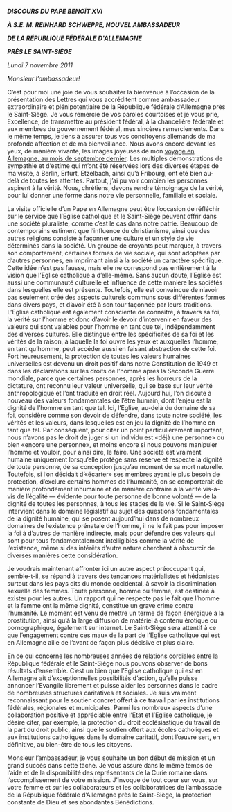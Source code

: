 ***DISCOURS DU PAPE BENOÎT XVI***

***À S.E. M. REINHARD SCHWEPPE, NOUVEL AMBASSADEUR***

***DE LA RÉPUBLIQUE FÉDÉRALE D'ALLEMAGNE***

***PRÈS LE SAINT-SIÈGE***

*Lundi 7 novembre 2011*

*Monsieur l’ambassadeur!*

C’est pour moi une joie de vous souhaiter la bienvenue à l’occasion de la présentation des Lettres qui vous accréditent comme ambassadeur extraordinaire et plénipotentiaire de la République fédérale d’Allemagne près le Saint-Siège. Je vous remercie de vos paroles courtoises et je vous prie, Excellence, de transmettre au président fédéral, à la chancelière fédérale et aux membres du gouvernement fédéral, mes sincères remerciements. Dans le même temps, je tiens à assurer tous vos concitoyens allemands de ma profonde affection et de ma bienveillance. Nous avons encore devant les yeux, de manière vivante, les images joyeuses de mon [voyage en Allemagne, au mois de septembre dernier](/content/benedict-xvi/fr/travels/2011/index_germania.html). Les multiples démonstrations de sympathie et d’estime qui m’ont été réservées lors des diverses étapes de ma visite, à Berlin, Erfurt, Etzelbach, ainsi qu’à Fribourg, ont été bien au-delà de toutes les attentes. Partout, j’ai pu voir combien les personnes aspirent à la vérité. Nous, chrétiens, devons rendre témoignage de la vérité, pour lui donner une forme dans notre vie personnelle, familiale et sociale.

La visite officielle d’un Pape en Allemagne peut être l’occasion de réfléchir sur le service que l’Eglise catholique et le Saint-Siège peuvent offrir dans une société pluraliste, comme c’est le cas dans notre patrie. Beaucoup de contemporains estiment que l’influence du christianisme, ainsi que des autres religions consiste à façonner une culture et un style de vie déterminés dans la société. Un groupe de croyants peut marquer, à travers son comportement, certaines formes de vie sociale, qui sont adoptées par d’autres personnes, en imprimant ainsi à la société un caractère spécifique. Cette idée n’est pas fausse, mais elle ne correspond pas entièrement à la vision que l’Eglise catholique a d’elle-même. Sans aucun doute, l’Eglise est aussi une communauté culturelle et influence de cette manière les sociétés dans lesquelles elle est présente. Toutefois, elle est convaincue de n’avoir pas seulement créé des aspects culturels communs sous différentes formes dans divers pays, et d’avoir été à son tour façonnée par leurs traditions. L’Eglise catholique est également consciente de connaître, à travers sa foi, la vérité sur l’homme et donc d’avoir le devoir d’intervenir en faveur des valeurs qui sont valables pour l’homme en tant que tel, indépendamment des diverses cultures. Elle distingue entre les spécificités de sa foi et les vérités de la raison, à laquelle la foi ouvre les yeux et auxquelles l’homme, en tant qu’homme, peut accéder aussi en faisant abstraction de cette foi. Fort heureusement, la protection de toutes les valeurs humaines universelles est devenu un droit positif dans notre Constitution de 1949 et dans les déclarations sur les droits de l’homme après la Seconde Guerre mondiale, parce que certaines personnes, après les horreurs de la dictature, ont reconnu leur valeur universelle, qui se base sur leur vérité anthropologique et l’ont traduite en droit réel. Aujourd’hui, l’on discute à nouveau des valeurs fondamentales de l’être humain, dont l’enjeu est la dignité de l’homme en tant que tel. Ici, l’Eglise, au-delà du domaine de sa foi, considère comme son devoir de défendre, dans toute notre société, les vérités et les valeurs, dans lesquelles est en jeu la dignité de l’homme en tant que tel. Par conséquent, pour citer un point particulièrement important, nous n’avons pas le droit de juger si un individu est «déjà une personne» ou bien «encore une personne», et moins encore si nous pouvons manipuler l’homme et vouloir, pour ainsi dire, le faire. Une société est vraiment humaine uniquement lorsqu’elle protège sans réserve et respecte la dignité de toute personne, de sa conception jusqu’au moment de sa mort naturelle. Toutefois, si l’on décidait d’«écarter» ses membres ayant le plus besoin de protection, d’exclure certains hommes de l’humanité, on se comporterait de manière profondément inhumaine et de manière contraire à la vérité vis-à-vis de l’égalité — évidente pour toute personne de bonne volonté — de la dignité de toutes les personnes, à tous les stades de la vie. Si le Saint-Siège intervient dans le domaine législatif au sujet des questions fondamentales de la dignité humaine, qui se posent aujourd’hui dans de nombreux domaines de l’existence prénatale de l’homme, il ne le fait pas pour imposer la foi à d’autres de manière indirecte, mais pour défendre des valeurs qui sont pour tous fondamentalement intelligibles comme la vérité de l’existence, même si des intérêts d’autre nature cherchent à obscurcir de diverses manières cette considération.

Je voudrais maintenant affronter ici un autre aspect préoccupant qui, semble-t-il, se répand à travers des tendances matérialistes et hédonistes surtout dans les pays dits du monde occidental, à savoir la discrimination sexuelle des femmes. Toute personne, homme ou femme, est destinée à exister pour les autres. Un rapport qui ne respecte pas le fait que l’homme et la femme ont la même dignité, constitue un grave crime contre l’humanité. Le moment est venu de mettre un terme de façon énergique à la prostitution, ainsi qu’à la large diffusion de matériel à contenu érotique ou pornographique, également sur internet. Le Saint-Siège sera attentif à ce que l’engagement contre ces maux de la part de l’Eglise catholique qui est en Allemagne aille de l’avant de façon plus décisive et plus claire.

En ce qui concerne les nombreuses années de relations cordiales entre la République fédérale et le Saint-Siège nous pouvons observer de bons résultats d’ensemble. C’est un bien que l’Eglise catholique qui est en Allemagne ait d’exceptionnelles possibilités d’action, qu’elle puisse annoncer l’Evangile librement et puisse aider les personnes dans le cadre de nombreuses structures caritatives et sociales. Je suis vraiment reconnaissant pour le soutien concret offert à ce travail par les institutions fédérales, régionales et municipales. Parmi les nombreux aspects d’une collaboration positive et appréciable entre l’Etat et l’Eglise catholique, je désire citer, par exemple, la protection du droit ecclésiastique du travail de la part du droit public, ainsi que le soutien offert aux écoles catholiques et aux institutions catholiques dans le domaine caritatif, dont l’œuvre sert, en définitive, au bien-être de tous les citoyens.

Monsieur l’ambassadeur, je vous souhaite un bon début de mission et un grand succès dans cette tâche. Je vous assure dans le même temps de l’aide et de la disponibilité des représentants de la Curie romaine dans l’accomplissement de votre mission. J’invoque de tout cœur sur vous, sur votre femme et sur les collaborateurs et les collaboratrices de l’ambassade de la République fédérale d’Allemagne près le Saint-Siège, la protection constante de Dieu et ses abondantes Bénédictions.